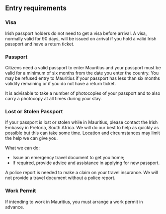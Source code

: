 ## Entry requirements

### **Visa**

Irish passport holders do not need to get a visa before arrival. A visa, normally valid for 90 days, will be issued on arrival if you hold a valid Irish passport and have a return ticket.

### **Passport**

Citizens need a valid passport to enter Mauritius and your passport must be valid for a minimum of six months from the date you enter the country. You may be refused entry to Mauritius if your passport has less than six months validity remaining or if you do not have a return ticket.

It is advisable to take a number of photocopies of your passport and to also carry a photocopy at all times during your stay.

### **Lost or Stolen Passport**

If your passport is lost or stolen while in Mauritius, please contact the Irish Embassy in Pretoria, South Africa. We will do our best to help as quickly as possible but this can take some time. Location and circumstances may limit the help we can give you.

What we can do:

* Issue an emergency travel document to get you home;
* If required, provide advice and assistance in applying for new passport.

A police report is needed to make a claim on your travel insurance. We will not provide a travel document without a police report.

### **Work Permit**

If intending to work in Mauritius, you must arrange a work permit in advance.